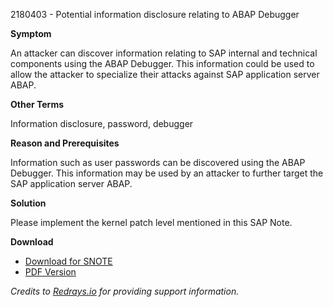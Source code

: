 2180403 - Potential information disclosure relating to ABAP Debugger

**Symptom**

An attacker can discover information relating to SAP internal and technical components using the ABAP Debugger. This information could be used to allow the attacker to specialize their attacks against SAP application server ABAP.

**Other Terms**

Information disclosure, password, debugger

**Reason and Prerequisites**

Information such as user passwords can be discovered using the ABAP Debugger. This information may be used by an attacker to further target the SAP application server ABAP.

**Solution**

Please implement the kernel patch level mentioned in this SAP Note.

**Download**

- [Download for SNOTE](https://notesdownloads.sap.com/note/0040000018087742017)
- [PDF Version](https://userapps.support.sap.com/sap/support/sfm/notes/print/0002180403?language=en-US&token=CAE62C09257FB0D27B5AE4E7BCE9D994)

*Credits to [Redrays.io](https://redrays.io) for providing support information.*